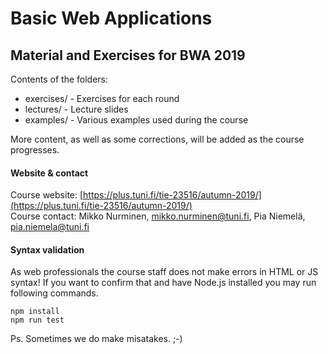 # Basic Web Applications

## Material and Exercises for BWA 2019

Contents of the folders:
* exercises/ - Exercises for each round
* lectures/ - Lecture slides
* examples/ - Various examples used during the course

More content, as well as some corrections, will be added as the course progresses.


#### Website & contact

Course website: [https://plus.tuni.fi/tie-23516/autumn-2019/](https://plus.tuni.fi/tie-23516/autumn-2019/)  
Course contact: Mikko Nurminen, mikko.nurminen@tuni.fi, Pia Niemelä, pia.niemela@tuni.fi

#### Syntax validation

As web professionals the course staff does not make errors
in HTML or JS syntax! If you want to confirm that and have
Node.js installed you may run following commands.

    npm install
    npm run test

Ps. Sometimes we do make misatakes. ;-)



